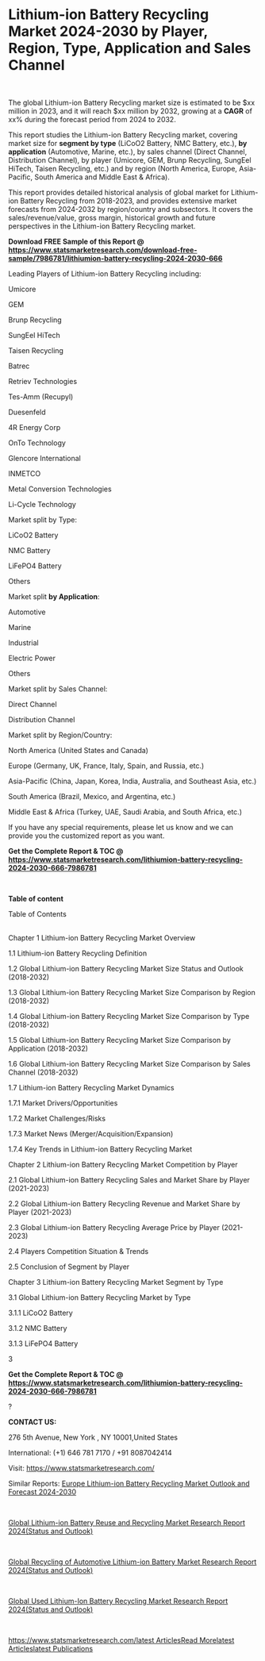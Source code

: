 <h1>Lithium-ion Battery Recycling Market 2024-2030 by Player, Region, Type, Application and Sales Channel</h1><br/><p>The global Lithium-ion Battery Recycling market size is estimated to be $xx million in 2023, and it will reach $xx million by 2032, growing at a <strong>CAGR</strong> of xx% during the forecast period from 2024 to 2032.</p>
 
 
 
 <p>This report studies the Lithium-ion Battery Recycling market, covering market size for <strong>segment by type</strong> (LiCoO2 Battery, NMC Battery, etc.), <strong>by application</strong> (Automotive, Marine, etc.), by sales channel (Direct Channel, Distribution Channel), by player (Umicore, GEM, Brunp Recycling, SungEel HiTech, Taisen Recycling, etc.) and by region (North America, Europe, Asia-Pacific, South America and Middle East & Africa).</p>
 
 
 
 <p>This report provides detailed historical analysis of global market for Lithium-ion Battery Recycling from 2018-2023, and provides extensive market forecasts from 2024-2032 by region/country and subsectors. It covers the sales/revenue/value, gross margin, historical growth and future perspectives in the Lithium-ion Battery Recycling market.</p>
 
 
 
 <p><strong>Download FREE Sample of this Report @ <a href="https://www.statsmarketresearch.com/download-free-sample/7986781/lithiumion-battery-recycling-2024-2030-666">https://www.statsmarketresearch.com/download-free-sample/7986781/lithiumion-battery-recycling-2024-2030-666</a></strong></p>
 
 
 
 <p>Leading Players of Lithium-ion Battery Recycling including:</p>
 
 
 
 <p>Umicore</p>
 
 
 
 <p>GEM</p>
 
 
 
 <p>Brunp Recycling</p>
 
 
 
 <p>SungEel HiTech</p>
 
 
 
 <p>Taisen Recycling</p>
 
 
 
 <p>Batrec</p>
 
 
 
 <p>Retriev Technologies</p>
 
 
 
 <p>Tes-Amm (Recupyl)</p>
 
 
 
 <p>Duesenfeld</p>
 
 
 
 <p>4R Energy Corp</p>
 
 
 
 <p>OnTo Technology</p>
 
 
 
 <p>Glencore International</p>
 
 
 
 <p>INMETCO</p>
 
 
 
 <p>Metal Conversion Technologies</p>
 
 
 
 <p>Li-Cycle Technology</p>
 
 
 
 <p>Market split by Type:</p>
 
 
 
 <p>LiCoO2 Battery</p>
 
 
 
 <p>NMC Battery</p>
 
 
 
 <p>LiFePO4 Battery</p>
 
 
 
 <p>Others</p>
 
 
 
 <p>Market split <strong>by Application</strong>:</p>
 
 
 
 <p>Automotive</p>
 
 
 
 <p>Marine</p>
 
 
 
 <p>Industrial</p>
 
 
 
 <p>Electric Power</p>
 
 
 
 <p>Others</p>
 
 
 
 <p>Market split by Sales Channel:</p>
 
 
 
 <p>Direct Channel</p>
 
 
 
 <p>Distribution Channel</p>
 
 
 
 <p>Market split by Region/Country:</p>
 
 
 
 <p>North America (United States and Canada)</p>
 
 
 
 <p>Europe (Germany, UK, France, Italy, Spain, and Russia, etc.)</p>
 
 
 
 <p>Asia-Pacific (China, Japan, Korea, India, Australia, and Southeast Asia, etc.)</p>
 
 
 
 <p>South America (Brazil, Mexico, and Argentina, etc.)</p>
 
 
 
 <p>Middle East & Africa (Turkey, UAE, Saudi Arabia, and South Africa, etc.)</p>
 
 
 
 <p>If you have any special requirements, please let us know and we can provide you the customized report as you want.</p>
 
 
 
 <div><b>Get the Complete Report & TOC @ <a href="https://www.statsmarketresearch.com/lithiumion-battery-recycling-2024-2030-666-7986781">https://www.statsmarketresearch.com/lithiumion-battery-recycling-2024-2030-666-7986781</a></b></div>
 
 
 
 <p><br />
 
 <b>Table of content</b></p>
 
 
 
 <p>Table of Contents<br />
 
 <br />
 
 Chapter 1 Lithium-ion Battery Recycling Market Overview<br />
 
 1.1 Lithium-ion Battery Recycling Definition<br />
 
 1.2 Global Lithium-ion Battery Recycling Market Size Status and Outlook (2018-2032)<br />
 
 1.3 Global Lithium-ion Battery Recycling Market Size Comparison by Region (2018-2032)<br />
 
 1.4 Global Lithium-ion Battery Recycling Market Size Comparison by Type (2018-2032)<br />
 
 1.5 Global Lithium-ion Battery Recycling Market Size Comparison by Application (2018-2032)<br />
 
 1.6 Global Lithium-ion Battery Recycling Market Size Comparison by Sales Channel (2018-2032)<br />
 
 1.7 Lithium-ion Battery Recycling Market Dynamics<br />
 
 1.7.1 Market Drivers/Opportunities<br />
 
 1.7.2 Market Challenges/Risks<br />
 
 1.7.3 Market News (Merger/Acquisition/Expansion)<br />
 
 1.7.4 Key Trends in Lithium-ion Battery Recycling Market<br />
 
 Chapter 2 Lithium-ion Battery Recycling Market Competition by Player<br />
 
 2.1 Global Lithium-ion Battery Recycling Sales and Market Share by Player (2021-2023)<br />
 
 2.2 Global Lithium-ion Battery Recycling Revenue and Market Share by Player (2021-2023)<br />
 
 2.3 Global Lithium-ion Battery Recycling Average Price by Player (2021-2023)<br />
 
 2.4 Players Competition Situation & Trends<br />
 
 2.5 Conclusion of Segment by Player<br />
 
 Chapter 3 Lithium-ion Battery Recycling Market Segment by Type<br />
 
 3.1 Global Lithium-ion Battery Recycling Market by Type<br />
 
 3.1.1 LiCoO2 Battery<br />
 
 3.1.2 NMC Battery<br />
 
 3.1.3 LiFePO4 Battery<br />
 
 3</p>
 
 
 
 <div><b>Get the Complete Report & TOC @ <a href="https://www.statsmarketresearch.com/lithiumion-battery-recycling-2024-2030-666-7986781">https://www.statsmarketresearch.com/lithiumion-battery-recycling-2024-2030-666-7986781</a></b></div>
 
 
 
 <p>? </p>
 
 
 
 <p><b>CONTACT US:</b><br />
 
 276 5th Avenue, New York , NY 10001,United States<br />
 
 International: (+1) 646 781 7170 / +91 8087042414<br />
 
 Visit: <a href="https://www.statsmarketresearch.com/">https://www.statsmarketresearch.com/</a><br />
 
 Similar Reports: <a href="https://www.statsmarketresearch.com/lithiumion-battery-recycling-2024-2030-666-7986781">Europe Lithium-ion Battery Recycling Market Outlook and Forecast 2024-2030</a><br />
 
 <br />
 
 <a href="https://www.statsmarketresearch.com/lithiumion-battery-recycling-2024-2030-666-7986781">Global Lithium-ion Battery Reuse and Recycling Market Research Report 2024(Status and Outlook)</a><br />
 
 <br />
 
 <a href="https://www.statsmarketresearch.com/lithiumion-battery-recycling-2024-2030-666-7986781">Global Recycling of Automotive Lithium-ion Battery Market Research Report 2024(Status and Outlook)</a><br />
 
 <br />
 
 <a href="https://www.statsmarketresearch.com/lithiumion-battery-recycling-2024-2030-666-7986781">Global Used Lithium-Ion Battery Recycling Market Research Report 2024(Status and Outlook)</a><br />
 
 <br />
 
 <a href="https://gyeongbokgung.com">https://www.statsmarketresearch.com/</a><a href="https://hallyeomaritime.com">latest Articles</a><a href="https://jingwansa.com">Read More</a><a href="https://nguoiviet.jp/">latest Articles</a><a href="https://www.intelmarketresearch.com/">latest Publications</a></p>
